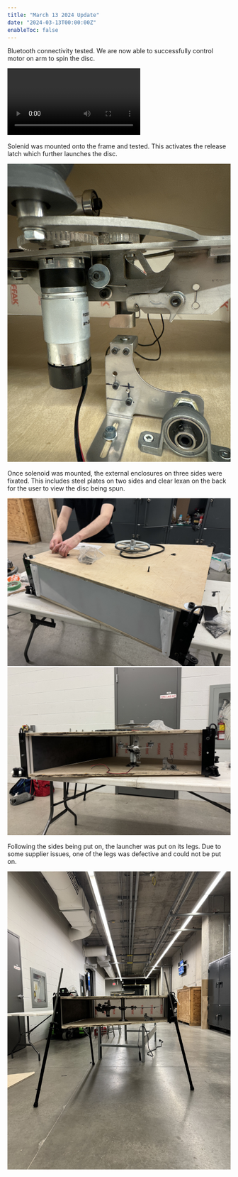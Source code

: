 ```yaml
---
title: "March 13 2024 Update"
date: "2024-03-13T00:00:00Z"
enableToc: false
---
```


Bluetooth connectivity tested. We are now able to successfully control motor on
arm to spin the disc.

<video src="https://tookray.github.io/fydp-website/logs/videos/disc-spin.mov" type="video/mp4" controls></video>

Solenid was mounted onto the frame and tested. This activates the release latch
which further launches the disc.

![Solenoid integration](logs/images/solenoid.jpg)

Once solenoid was mounted, the external enclosures on three sides were fixated.
This includes steel plates on two sides and clear lexan on the back for the
user to view the disc being spun.

![Top view of panel assembly](logs/images/overall-panel-assembly-1.jpg)
![Side view of panel assembly](logs/images/overall-panel-assembly-2.jpg)

Following the sides being put on, the launcher was put on its legs. Due to some
supplier issues, one of the legs was defective and could not be put on.

![Launcher on legs](logs/images/leg-assembly.jpg)
